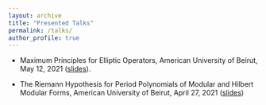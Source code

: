 ```yaml
---
layout: archive
title: "Presented Talks"
permalink: /talks/
author_profile: true
---
```


* Maximum Principles for Elliptic Operators, American University of Beirut, May 12, 2021 ([slides](</talks/Project slides.pdf>)).

* The Riemann Hypothesis for Period Polynomials of Modular and Hilbert Modular
Forms, American University of Beirut, April 27, 2021 ([slides](/talks/Thesis-Slides.pdf))
